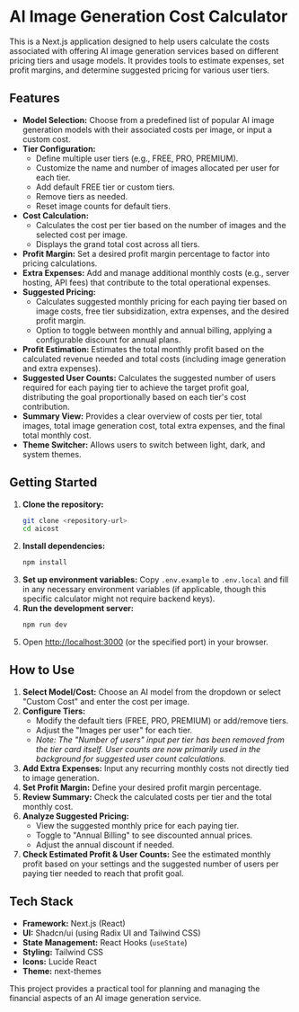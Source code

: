 # AI Image Generation Cost Calculator

This is a Next.js application designed to help users calculate the costs associated with offering AI image generation services based on different pricing tiers and usage models. It provides tools to estimate expenses, set profit margins, and determine suggested pricing for various user tiers.

## Features

-   **Model Selection:** Choose from a predefined list of popular AI image generation models with their associated costs per image, or input a custom cost.
-   **Tier Configuration:**
    -   Define multiple user tiers (e.g., FREE, PRO, PREMIUM).
    -   Customize the name and number of images allocated per user for each tier.
    -   Add default FREE tier or custom tiers.
    -   Remove tiers as needed.
    -   Reset image counts for default tiers.
-   **Cost Calculation:**
    -   Calculates the cost per tier based on the number of images and the selected cost per image.
    -   Displays the grand total cost across all tiers.
-   **Profit Margin:** Set a desired profit margin percentage to factor into pricing calculations.
-   **Extra Expenses:** Add and manage additional monthly costs (e.g., server hosting, API fees) that contribute to the total operational expenses.
-   **Suggested Pricing:**
    -   Calculates suggested monthly pricing for each paying tier based on image costs, free tier subsidization, extra expenses, and the desired profit margin.
    -   Option to toggle between monthly and annual billing, applying a configurable discount for annual plans.
-   **Profit Estimation:** Estimates the total monthly profit based on the calculated revenue needed and total costs (including image generation and extra expenses).
-   **Suggested User Counts:** Calculates the suggested number of users required for each paying tier to achieve the target profit goal, distributing the goal proportionally based on each tier's cost contribution.
-   **Summary View:** Provides a clear overview of costs per tier, total images, total image generation cost, total extra expenses, and the final total monthly cost.
-   **Theme Switcher:** Allows users to switch between light, dark, and system themes.

## Getting Started

1.  **Clone the repository:**
    ```bash
    git clone <repository-url>
    cd aicost
    ```
2.  **Install dependencies:**
    ```bash
    npm install
    ```
3.  **Set up environment variables:**
    Copy `.env.example` to `.env.local` and fill in any necessary environment variables (if applicable, though this specific calculator might not require backend keys).
4.  **Run the development server:**
    ```bash
    npm run dev
    ```
5.  Open [http://localhost:3000](http://localhost:3000) (or the specified port) in your browser.

## How to Use

1.  **Select Model/Cost:** Choose an AI model from the dropdown or select "Custom Cost" and enter the cost per image.
2.  **Configure Tiers:**
    -   Modify the default tiers (FREE, PRO, PREMIUM) or add/remove tiers.
    -   Adjust the "Images per user" for each tier.
    -   *Note: The "Number of users" input per tier has been removed from the tier card itself. User counts are now primarily used in the background for suggested user count calculations.*
3.  **Add Extra Expenses:** Input any recurring monthly costs not directly tied to image generation.
4.  **Set Profit Margin:** Define your desired profit margin percentage.
5.  **Review Summary:** Check the calculated costs per tier and the total monthly cost.
6.  **Analyze Suggested Pricing:**
    -   View the suggested monthly price for each paying tier.
    -   Toggle to "Annual Billing" to see discounted annual prices.
    -   Adjust the annual discount if needed.
7.  **Check Estimated Profit & User Counts:** See the estimated monthly profit based on your settings and the suggested number of users per paying tier needed to reach that profit goal.

## Tech Stack

-   **Framework:** Next.js (React)
-   **UI:** Shadcn/ui (using Radix UI and Tailwind CSS)
-   **State Management:** React Hooks (`useState`)
-   **Styling:** Tailwind CSS
-   **Icons:** Lucide React
-   **Theme:** next-themes

This project provides a practical tool for planning and managing the financial aspects of an AI image generation service.
